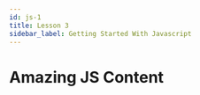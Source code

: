 ```yaml
---
id: js-1
title: Lesson 3
sidebar_label: Getting Started With Javascript
---
```

# Amazing JS Content
